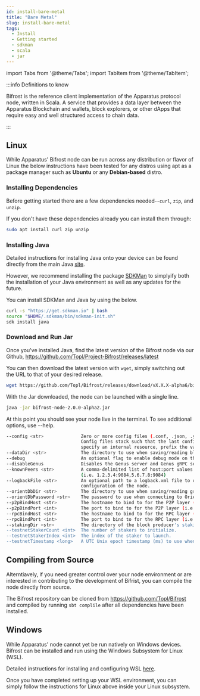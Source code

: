 ```yaml
---
id: install-bare-metal
title: "Bare Metal"
slug: install-bare-metal
tags:
  - Install
  - Getting started
  - sdkman
  - scala
  - jar
---
```


import Tabs from '@theme/Tabs';
import TabItem from '@theme/TabItem';

:::info Definitions to know

<Tabs>
  <TabItem value="Bifrost" label="Bifrost">Bifrost is the reference client implementation of the Apparatus protocol node, written in Scala.</TabItem>
  <TabItem value="Genus" label="Genus">A service that provides a data layer between the Apparatus Blockchain and wallets, block explorers, or other dApps that require easy and well structured access to chain data.</TabItem>
</Tabs>

:::

## Linux

While Apparatus' Bifrost node can be run across any distribution or flavor of Linux the below instructions have been tested for any distros using apt as a package manager such as **Ubuntu** or any **Debian-based** distro.

### Installing Dependencies

Before getting started there are a few dependencies needed--`curl`, `zip`, and `unzip`.

If you don't have these dependencies already you can install them through:

```sh
sudo apt install curl zip unzip
```

### Installing Java

Detailed instructions for installing Java onto your device can be found directly from the main Java [site](https://www.java.com/en/download/help/linux_install.html).

However, we recommend installing the package [SDKMan](https://sdkman.io/) to simplyify both the installation of your Java environment as well as any updates for the future.

You can install SDKMan and Java by using the below.

```sh
curl -s "https://get.sdkman.io" | bash
source "$HOME/.sdkman/bin/sdkman-init.sh"
sdk install java
```

### Download and Run Jar

Once you've installed Java, find the latest version of the Bifrost node via our Github, https://github.com/Topl/Project-Bifrost/releases/latest 

You can then download the latest version with `wget`, simply switching out the URL to that of your desired release.

```sh
wget https://github.com/Topl/Bifrost/releases/download/vX.X.X-alpha6/bifrost-node-2.0.0-alpha6.jar 
```
With the Jar downloaded, the node can be launched with a single line.

```sh
java -jar bifrost-node-2.0.0-alpha2.jar
```

At this point you should see your node live in the terminal. To see additional options, use --help.

```sh
--config <str>              Zero or more config files (.conf, .json, .yaml) to apply to the node.
                            Config files stack such that the last config file takes precedence. To
                            specify an internal resource, prefix the value with "resource://".
--dataDir <str>             The directory to use when saving/reading blockchain data
--debug                     An optional flag to enable debug mode on this node.
--disableGenus              Disables the Genus server and Genus gRPC services
--knownPeers <str>          A comma-delimited list of host:port values to connect to at launch
                            (i.e. 1.2.3.4:9084,5.6.7.8:9084)
--logbackFile <str>         An optional path to a logback.xml file to override the logging
                            configuration of the node.
--orientDbDir <str>         The directory to use when saving/reading graph data
--orientDbPassword <str>    The password to use when connecting to OrientDB
--p2pBindHost <str>         The hostname to bind to for the P2P layer (i.e. localhost or 0.0.0.0)
--p2pBindPort <int>         The port to bind to for the P2P layer (i.e. 9084)
--rpcBindHost <str>         The hostname to bind to for the RPC layer (i.e. localhost or 0.0.0.0)
--rpcBindPort <int>         The port to bind to for the RPC layer (i.e. 9085)
--stakingDir <str>          The directory of the block producer's staking keys
--testnetStakerCount <int>  The number of stakers to initialize.
--testnetStakerIndex <int>  The index of the staker to launch.
--testnetTimestamp <long>   A UTC Unix epoch timestamp (ms) to use when seeding a private testnet.
```

## Compiling from Source

Alterntiavely, if you need greater control over your node environment or are interested in contributing to the development of Bifrist, you can compile the node directly from source.

The Bifrost repository can be cloned from https://github.com/Topl/Bifrost and compiled by running ``sbt complile`` after all dependencies have been installed.

## Windows

While Apparatus' node cannot yet be run natively on Windows devices. Bifrost can be installed and run using the Windows Subsystem for Linux (WSL).

Detailed instructions for installing and configuring WSL [here](https://learn.microsoft.com/en-us/windows/wsl/install).

Once you have completed setting up your WSL environment, you can simply follow the instructions for Linux above inside your Linux subsystem.
